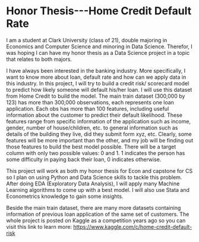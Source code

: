 # Honor Thesis---Home Credit Default Rate

I am a student  at Clark University (class of 21), double majoring in Economics and Computer Science and minoring in Data Science. Therefor, 
I was hoping I can have my honor thesis as a Data Science project in a topic that relates to both majors. 

I have always been interested in the banking industry. More specifically, I want to know more about loan, default rate and how can we apply data in this industry. In this project, I will try to build a credit risk/ scorecard model to predict how likely someone will default his/her loan. I will use this dataset from Home Credit to build the model. The main train dataset (300,000 by 123) has more than 300,000 observations, each represents one loan application. Each obs has more than 100 features, including useful information about the customer to predict their default likelihood. These features range from specific information of the application such as income, gender, number of house/children, etc. to general information such as details of the building they live, did they submit form xyz, etc. Clearly, some features will be more important than the other, and my job will be finding out those features to build the best model possible. There will be a target column with only two possible values: 0 and 1. 1 indicates the person has some difficulty in paying back their loan, 0 indicates otherwise. 

This project will work as both my honor thesis for Econ and capstone for CS so I plan on using Python and Data Science skills to tackle this problem. After doing EDA (Exploratory Data Analysis), I will apply many Machine Learning algorithms to come up with a best model. I will also use Stata and Econometrics knowledge to gain some insights.  

Beside the main train dataset, there are many more datasets containing information of previous loan application of the same set of customers. The whole project is posted on Kaggle as a competition years ago so you can visit this link to learn more: 
https://www.kaggle.com/c/home-credit-default-risk






